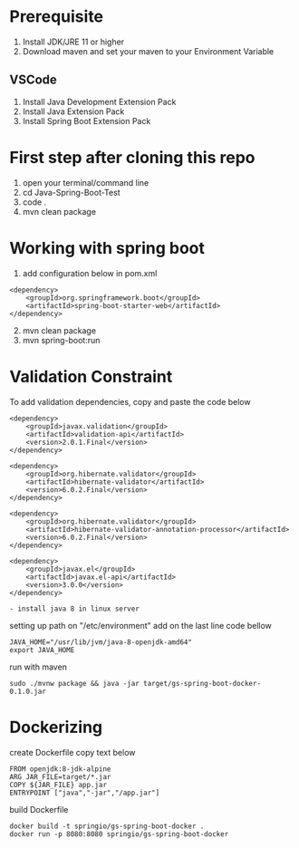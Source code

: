 # Prerequisite
1. Install JDK/JRE 11 or higher
2. Download maven and set your maven to your Environment Variable
## VSCode
1. Install Java Development Extension Pack
2. Install Java Extension Pack
3. Install Spring Boot Extension Pack

# First step after cloning this repo
1. open your terminal/command line
2. cd Java-Spring-Boot-Test
3. code .
4. mvn clean package

# Working with spring boot
1. add configuration below in pom.xml
```
<dependency>
    <groupId>org.springframework.boot</groupId>
    <artifactId>spring-boot-starter-web</artifactId>
</dependency>
```
2. mvn clean package
3. mvn spring-boot:run

# Validation Constraint
To add validation dependencies, copy and paste the code below
```
<dependency>
    <groupId>javax.validation</groupId>
    <artifactId>validation-api</artifactId>
    <version>2.0.1.Final</version>
</dependency>

<dependency>
    <groupId>org.hibernate.validator</groupId>
    <artifactId>hibernate-validator</artifactId>
    <version>6.0.2.Final</version>
</dependency>

<dependency>
    <groupId>org.hibernate.validator</groupId>
    <artifactId>hibernate-validator-annotation-processor</artifactId>
    <version>6.0.2.Final</version>
</dependency>

<dependency>
    <groupId>javax.el</groupId>
    <artifactId>javax.el-api</artifactId>
    <version>3.0.0</version>
</dependency>
```

```
- install java 8 in linux server
```

setting up path on "/etc/environment"
add on the last line code bellow
```
JAVA_HOME="/usr/lib/jvm/java-8-openjdk-amd64"
export JAVA_HOME
```

run with maven
```
sudo ./mvnw package && java -jar target/gs-spring-boot-docker-0.1.0.jar
```
# Dockerizing
create Dockerfile copy text below
```
FROM openjdk:8-jdk-alpine
ARG JAR_FILE=target/*.jar
COPY ${JAR_FILE} app.jar
ENTRYPOINT ["java","-jar","/app.jar"]
```

build Dockerfile
```
docker build -t springio/gs-spring-boot-docker .
docker run -p 8080:8080 springio/gs-spring-boot-docker
```
